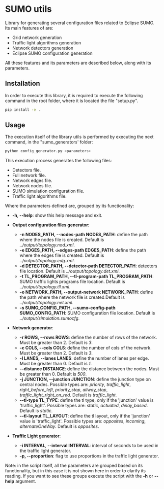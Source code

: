 # SUMO utils
Library for generating several configuration files related to Eclipse SUMO. Its main features of are:
- Grid network generation
- Traffic light algorithms generation
- Network detectors generation
- Eclipse SUMO configuration generation

All these features and its parameters are described below, along with its parameters.

## Installation
In order to execute this library, it is required to execute the following command in the root folder, 
where it is located the file "setup.py".

```sh
pip install -e .
```

## Usage
The execution itself of the library utils is performed by executing the next command, in the "sumo_generators' folder:

```sh
python config_generator.py <parameters>
```

This execution process generates the following files:
- Detectors file.
- Full network file.
- Network edges file.
- Network nodes file.
- SUMO simulation configuration file.
- Traffic light algorithms file.

Where the parameters defined are, grouped by its functionality:

-  **-h, --help**: show this help message and exit.

- **Output configuration files generator**:
    - **-n NODES_PATH, --nodes-path NODES_PATH**: define the path where the nodes file is created. Default is 
      *../output/topology.nod.xml*. 
    - **-e EDGES_PATH, --edges-path EDGES_PATH**: define the path where the edges file is created. Default is 
      *../output/topology.edg.xml*.
    - **-d DETECTOR_PATH, --detector-path DETECTOR_PATH**: detectors file location. Default is 
      *../output/topology.det.xml*.
    - **-t TL_PROGRAM_PATH, --tl-program-path TL_PROGRAM_PATH**: SUMO traffic lights programs file location. Default is 
      *../output/topology.tll.xml*.
    - **-o NETWORK_PATH, --output-network NETWORK_PATH**: define the path where the network file is created.Default is 
      *../output/topology.net.xml*.
    - **-s SUMO_CONFIG_PATH, --sumo-config-path SUMO_CONFIG_PATH**: SUMO configuration file location. Default is
      *../output/simulation.sumocfg*.
- **Network generator**:
    - **-r ROWS, --rows ROWS**: define the number of rows of the network. Must be greater than 2. Default is *3*.
    - **-c COLS, --cols COLS**: define the number of cols of the network. Must be greater than 2. Default is *3*.
    - **-l LANES, --lanes LANES**: define the number of lanes per edge. Must be greater than 0. Default is *1*.
    - **--distance DISTANCE**: define the distance between the nodes. Must be greater than 0. Default is *500*. 
    - **-j JUNCTION, --junction JUNCTION**: define the junction type on central nodes. Possible types are: *priority*, 
      *traffic_light*, *right_before_left*, *priority_stop*, *allway_stop*, *traffic_light_right_on_red*.
      Default is *traffic_light*.
    - **--tl-type TL_TYPE**: define the tl type, only if the 'junction' value is 'traffic_light'. 
      Possible types are: *static*, *actuated*, *delay_based*. Default is *static*. 
    - **--tl-layout TL_LAYOUT**: define the tl layout, only if the 'junction' value is 'traffic_light'. Possible types 
      are: *opposites*, *incoming*, *alternateOneWay*. Default is *opposites*.

- **Traffic Light generator**:
  - **-i INTERVAL, --interval INTERVAL**: interval of seconds to be used in the traffic light generator. 
  - **-p, --proportion**: flag to use proportions in the traffic light generator.

Note: in the script itself, all the parameters are grouped based on its functionality, but in this case
it is not shown here in order to clarify its reading. If you want to see these groups execute the script 
with the **-h** or **--help** argument.